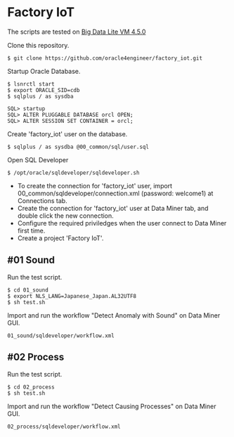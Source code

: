# Factory IoT

The scripts are tested on [Big Data Lite VM 4.5.0](http://www.oracle.com/technetwork/database/bigdata-appliance/oracle-bigdatalite-450-3300689.html)

Clone this repository.

    $ git clone https://github.com/oracle4engineer/factory_iot.git

Startup Oracle Database.

    $ lsnrctl start
    $ export ORACLE_SID=cdb
    $ sqlplus / as sysdba

    SQL> startup
    SQL> ALTER PLUGGABLE DATABASE orcl OPEN;
    SQL> ALTER SESSION SET CONTAINER = orcl;

Create 'factory_iot' user on the database.

    $ sqlplus / as sysdba @00_common/sql/user.sql

Open SQL Developer

    $ /opt/oracle/sqldeveloper/sqldeveloper.sh

* To create the connection for 'factory_iot' user, import 00_common/sqldeveloper/connection.xml (password: welcome1) at Connections tab.
* Create the connection for 'factory_iot' user at Data Miner tab, and double click the new connection.
* Configure the required priviledges when the user connect to Data Miner first time.
* Create a project 'Factory IoT'.

## #01 Sound

Run the test script.

    $ cd 01_sound
    $ export NLS_LANG=Japanese_Japan.AL32UTF8
    $ sh test.sh

Import and run the workflow "Detect Anomaly with Sound" on Data Miner GUI.

    01_sound/sqldeveloper/workflow.xml

## #02 Process

Run the test script.

    $ cd 02_process
    $ sh test.sh

Import and run the workflow "Detect Causing Processes" on Data Miner GUI.

    02_process/sqldeveloper/workflow.xml
